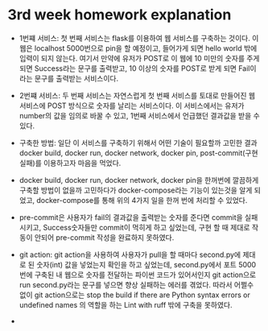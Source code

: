 # 3rd week homework explanation

- 1번쨰 서비스: 첫 번째 서비스는 flask를 이용하여 웹 서비스를 구축하는 것이다. 이 웹은 localhost 5000번으로 pin을 할 예정이고, 들어가게 되면 hello world 밖에 입력이 되지 않는다. 여기서 만약에 유저가 POST로 이 웹에 10 미만의 숫자를 주게 되면 Success라는 문구를 출력받고, 10 이상의 숫자를 POST로 받게 되면 Fail이라는 문구를 출력받는 서비스이다.
- 2번쨰 서비스: 두 번째 서비스는 자연스럽게 첫 번째 서비스를 토대로 만들어진 웹 서비스에 POST 방식으로 숫자를 날리는 서비스이다. 이 서비스에서는 유저가 number의 값을 임의로 바꿀 수 있고, 1번째 서비스에서 언급했던 결과값을 받을 수 있다.

- 구축한 방법: 일단 이 서비스를 구축하기 위해서 어떤 기술이 필요할까 고민한 결과 docker build, docker run, docker network, docker pin, post-commit(구현 실패)를 이용하고자 마음을 먹었다.
- docker build, docker run, docker network, docker pin을 한꺼번에 깔끔하게 구축할 방법이 없을까 고민하다가 docker-compose라는 기능이 있는것을 알게 되었고, docker-compose를 통해 위의 4가지 일을 한꺼 번에 처리할 수 있었다.
- pre-commit은 사용자가 fail의 결과값을 출력받는 숫자를 준다면 commit을 실패시키고, Success숫자들만 commit이 먹히게 하고 싶었는데, 구현 할 때 제대로 작동이 안되어 pre-commit 작성을 완료하지 못하였다.

- git action: git action을 사용하여 사용자가 pull을 할 때마다 second.py에 제대로 된 숫자(int) 값을 넣었는지 확인을 하고 싶었는데, second.py에서 포트 5000번에 구축된 내 웹으로 숫자를 전달하는 파이썬 코드가 있어서인지 git action으로 run second.py라는 문구를 넣으면 향상 실패하는 에러를 겪었다. 따라서 어쩔수 없이 git action으로는 stop the build if there are Python syntax errors or undefined names 의 역할을 하는 Lint with ruff 밖에 구축을 못하였다.

- 
